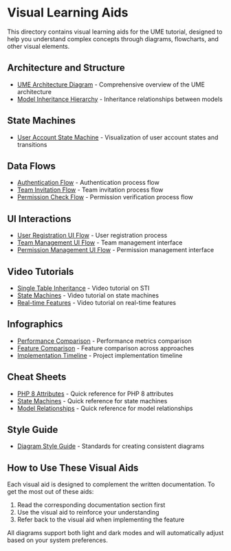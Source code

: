 # Visual Learning Aids

<link rel="stylesheet" href="../css/styles.css">
<link rel="stylesheet" href="../css/ume-docs-enhancements.css">
<script src="../js/ume-docs-enhancements.js"></script>

This directory contains visual learning aids for the UME tutorial, designed to help you understand complex concepts through diagrams, flowcharts, and other visual elements.

## Architecture and Structure

- [UME Architecture Diagram](./ume-architecture-diagram.md) - Comprehensive overview of the UME architecture
- [Model Inheritance Hierarchy](./model-inheritance-hierarchy.md) - Inheritance relationships between models

## State Machines

- [User Account State Machine](./user-account-state-machine.md) - Visualization of user account states and transitions

## Data Flows

- [Authentication Flow](./authentication-flow.md) - Authentication process flow
- [Team Invitation Flow](./team-invitation-flow.md) - Team invitation process flow
- [Permission Check Flow](./permission-check-flow.md) - Permission verification process flow

## UI Interactions

- [User Registration UI Flow](./ui-interactions/user-registration.md) - User registration process
- [Team Management UI Flow](./ui-interactions/team-management.md) - Team management interface
- [Permission Management UI Flow](./ui-interactions/permission-management.md) - Permission management interface

## Video Tutorials

- [Single Table Inheritance](./video-tutorials/single-table-inheritance.md) - Video tutorial on STI
- [State Machines](./video-tutorials/state-machines.md) - Video tutorial on state machines
- [Real-time Features](./video-tutorials/real-time-features.md) - Video tutorial on real-time features

## Infographics

- [Performance Comparison](./infographics/performance-comparison.md) - Performance metrics comparison
- [Feature Comparison](./infographics/feature-comparison.md) - Feature comparison across approaches
- [Implementation Timeline](./infographics/implementation-timeline.md) - Project implementation timeline

## Cheat Sheets

- [PHP 8 Attributes](./cheat-sheets/php8-attributes.md) - Quick reference for PHP 8 attributes
- [State Machines](./cheat-sheets/state-machines.md) - Quick reference for state machines
- [Model Relationships](./cheat-sheets/model-relationships.md) - Quick reference for model relationships

## Style Guide

- [Diagram Style Guide](./diagram-style-guide.md) - Standards for creating consistent diagrams

## How to Use These Visual Aids

Each visual aid is designed to complement the written documentation. To get the most out of these aids:

1. Read the corresponding documentation section first
2. Use the visual aid to reinforce your understanding
3. Refer back to the visual aid when implementing the feature

All diagrams support both light and dark modes and will automatically adjust based on your system preferences.
